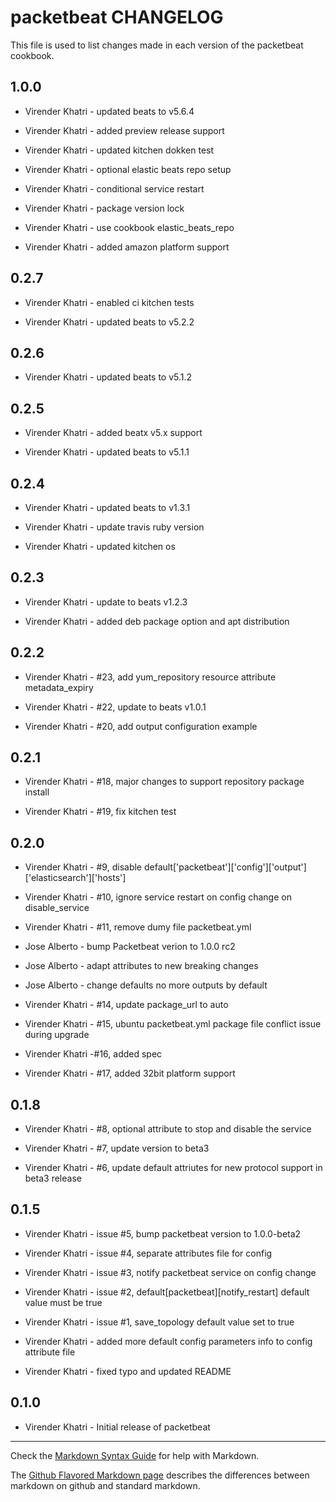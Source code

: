 packetbeat CHANGELOG
====================

This file is used to list changes made in each version of the packetbeat cookbook.

1.0.0
-----

- Virender Khatri - updated beats to v5.6.4

- Virender Khatri - added preview release support

- Virender Khatri - updated kitchen dokken test

- Virender Khatri - optional elastic beats repo setup

- Virender Khatri - conditional service restart

- Virender Khatri - package version lock

- Virender Khatri - use cookbook elastic_beats_repo

- Virender Khatri - added amazon platform support

0.2.7
-----

- Virender Khatri - enabled ci kitchen tests

- Virender Khatri - updated beats to v5.2.2

0.2.6
-----

- Virender Khatri - updated beats to v5.1.2

0.2.5
-----

- Virender Khatri - added beatx v5.x support

- Virender Khatri - updated beats to v5.1.1

0.2.4
-----

- Virender Khatri - updated beats to v1.3.1

- Virender Khatri - update travis ruby version

- Virender Khatri - updated kitchen os

0.2.3
-----

- Virender Khatri - update to beats v1.2.3

- Virender Khatri - added deb package option and apt distribution

0.2.2
-----

- Virender Khatri - #23, add yum_repository resource attribute metadata_expiry

- Virender Khatri - #22, update to beats v1.0.1

- Virender Khatri - #20, add output configuration example

0.2.1
-----

- Virender Khatri - #18, major changes to support repository package install

- Virender Khatri - #19, fix kitchen test

0.2.0
-----

- Virender Khatri - #9, disable default['packetbeat']['config']['output']['elasticsearch']['hosts']

- Virender Khatri - #10, ignore service restart on config change on disable_service

- Virender Khatri - #11, remove dumy file packetbeat.yml

- Jose Alberto - bump Packetbeat verion to 1.0.0 rc2

- Jose Alberto - adapt attributes to new breaking changes

- Jose Alberto - change defaults no more outputs by default

- Virender Khatri - #14, update package_url to auto

- Virender Khatri - #15, ubuntu packetbeat.yml package file conflict issue during upgrade

- Virender Khatri -#16, added spec

- Virender Khatri - #17, added 32bit platform support

0.1.8
-----

- Virender Khatri - #8, optional attribute to stop and disable the service

- Virender Khatri - #7, update version to beta3

- Virender Khatri - #6, update default attriutes for new protocol support in beta3 release

0.1.5
-----

- Virender Khatri - issue #5, bump packetbeat version to 1.0.0-beta2

- Virender Khatri - issue #4, separate attributes file for config

- Virender Khatri - issue #3, notify packetbeat service on config change

- Virender Khatri - issue #2, default[packetbeat][notify_restart] default value must be true

- Virender Khatri - issue #1, save_topology default value set to true

- Virender Khatri - added more default config parameters info to config attribute file

- Virender Khatri - fixed typo and updated README

0.1.0
-----

- Virender Khatri - Initial release of packetbeat

- - -
Check the [Markdown Syntax Guide](http://daringfireball.net/projects/markdown/syntax) for help with Markdown.

The [Github Flavored Markdown page](http://github.github.com/github-flavored-markdown/) describes the differences between markdown on github and standard markdown.
